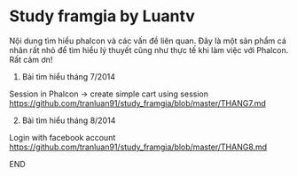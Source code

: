 Study framgia by Luantv
===============
Nội dung tìm hiểu phalcon và các vấn đề liên quan.
Đây là một sản phẩm cá nhân rất nhỏ để tìm hiểu lý thuyết cũng như thực tế khi làm việc với Phalcon.
Rất cảm ơn!

1. Bài tìm hiểu tháng 7/2014

  Session in Phalcon -> create simple cart using session
    https://github.com/tranluan91/study_framgia/blob/master/THANG7.md

2. Bài tìm hiểu tháng 8/2014

  Login with facebook account
    https://github.com/tranluan91/study_framgia/blob/master/THANG8.md

END
